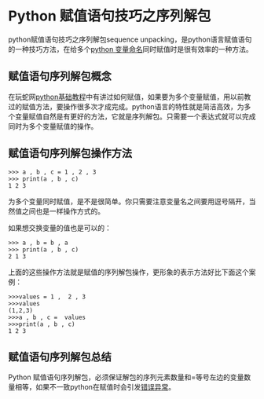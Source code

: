 # Python 赋值语句技巧之序列解包

python赋值语句技巧之序列解包sequence unpacking，是python语言赋值语句的一种技巧方法，在给多个[python 变量命名](http://www.iplaypy.com/jichu/var.html)同时赋值时是很有效率的一种方法。

## 赋值语句序列解包概念

在玩蛇网[python基础教程](http://www.iplaypy.com/jichu/)中有讲过如何赋值，如果要为多个变量赋值，用以前教过的赋值方法，要操作很多次才成完成。python语言的特性就是简洁高效，为多个变量赋值自然是有更好的方法，它就是序列解包。只需要一个表达式就可以完成同时为多个变量赋值的操作。

## 赋值语句序列解包操作方法
```
>>> a , b , c = 1 , 2 , 3
>>> print(a , b , c)
1 2 3
```
为多个变量同时赋值，是不是很简单。你只需要注意变量名之间要用逗号隔开，当然值之间也是一样操作方式的。

如果想交换变量的值也是可以的：
```
>>> a , b = b , a
>>> print(a , b , c)
2 1 3
```
上面的这些操作方法就是赋值的序列解包操作，更形象的表示方法好比下面这个案例：
```
>>>values = 1 ,  2 , 3
>>>values
(1,2,3)
>>>a , b , c =  values
>>>print(a , b , c)
1 2 3
```
## 赋值语句序列解包总结

Python 赋值语句序列解包，必须保证解包的序列元素数量和=等号左边的变量数量相等，如果不一致python在赋值时会引发[错误异常](http://www.iplaypy.com/jichu/exception.html)。

